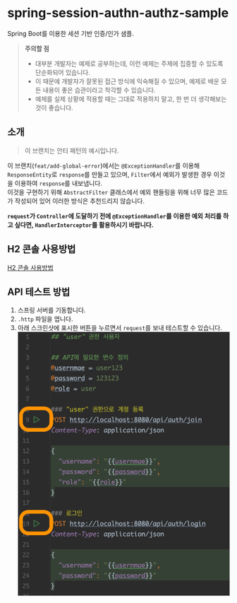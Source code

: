 # spring-session-authn-authz-sample

Spring Boot를 이용한 세션 기반 인증/인가 샘플.

> **주의할 점**
> - 대부분 개발자는 예제로 공부하는데, 이런 예제는 주제에 집중할 수 있도록 단순화되어 있습니다.
> - 이 때문에 개발자가 잘못된 접근 방식에 익숙해질 수 있으며, 예제로 배운 모든 내용이 좋은 습관이라고 착각할 수 있습니다.
> - 예제를 실제 상황에 적용할 때는 그대로 적용하지 말고, 한 번 더 생각해보는 것이 좋습니다.

## 소개

> 이 브랜치는 안티 패턴의 예시입니다.

이 브랜치(`feat/add-global-error`)에서는 `@ExceptionHandler`를 이용해 `ResponseEntity`로 `response`를 만들고 있으며, `Filter`에서 예외가 발생한 경우 이것을 이용하여 `response`를 내보냅니다. \
이것을 구현하기 위해 `AbstractFilter` 클래스에서 예외 핸들링을 위해 너무 많은 코드가 작성되어 있어 이러한 방식은 추천드리지 않습니다.

**`request`가 `Controller`에 도달하기 전에 `@ExceptionHandler`를 이용한 예외 처리를 하고 싶다면, `HandlerInterceptor`를 활용하시기 바랍니다.**

## H2 콘솔 사용방법

[H2 콘솔 사용방법](/docs/h2/HOW-TO-USE-H2-CONSOLE.md)

## API 테스트 방법

1. 스프링 서버를 기동합니다.
2. `.http` 파일을 엽니다.
3. 아래 스크린샷에 표시한 버튼을 누르면서 `request`를 보내 테스트할 수 있습니다.
  ![api-test.png](docs/api/api-test.png)

